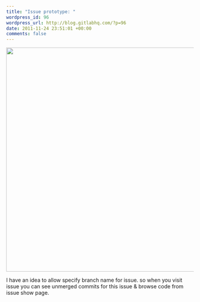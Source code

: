 ```yaml
--- 
title: "Issue prototype: "
wordpress_id: 96
wordpress_url: http://blog.gitlabhq.com/?p=96
date: 2011-11-24 23:51:01 +00:00
comments: false
---
```

<a href="http://blog.gitlabhq.com/wp-content/uploads/2011/11/11660251.png"><img src="http://blog.gitlabhq.com/wp-content/uploads/2011/11/11660251.png" alt="" title="issue with branch" width="602" class="alignnone size-full wp-image-97" /></a>

I have an idea to allow specify branch name for issue. so when you visit issue you can see unmerged commits for this issue & browse code from issue show page. 

